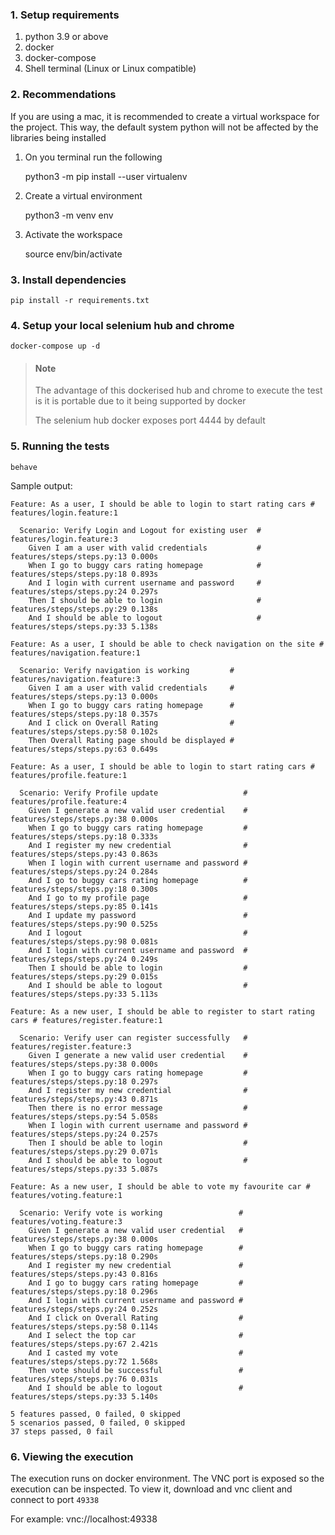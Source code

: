 ### 1. Setup requirements 
1. python 3.9 or above
2. docker
3. docker-compose
4. Shell terminal (Linux or Linux compatible)

### 2. Recommendations
If you are using a mac, it is recommended to create a virtual workspace for the project. This way, the default system python will not be affected by the libraries being installed
 1. On you terminal run the following

      
    python3 -m pip install --user virtualenv
2. Create a virtual environment

   
    python3 -m venv env


3. Activate the workspace
    

    source env/bin/activate


### 3. Install dependencies

    pip install -r requirements.txt

### 4. Setup your local selenium hub and chrome

    docker-compose up -d

> #### Note
> The advantage of this dockerised hub and chrome to execute the test is it is portable due to it being supported by docker
> 
> The selenium hub docker exposes port 4444 by default
### 5. Running the tests 

    behave


Sample output:
```buildoutcfg
Feature: As a user, I should be able to login to start rating cars # features/login.feature:1

  Scenario: Verify Login and Logout for existing user  # features/login.feature:3
    Given I am a user with valid credentials           # features/steps/steps.py:13 0.000s
    When I go to buggy cars rating homepage            # features/steps/steps.py:18 0.893s
    And I login with current username and password     # features/steps/steps.py:24 0.297s
    Then I should be able to login                     # features/steps/steps.py:29 0.138s
    And I should be able to logout                     # features/steps/steps.py:33 5.138s

Feature: As a user, I should be able to check navigation on the site # features/navigation.feature:1

  Scenario: Verify navigation is working         # features/navigation.feature:3
    Given I am a user with valid credentials     # features/steps/steps.py:13 0.000s
    When I go to buggy cars rating homepage      # features/steps/steps.py:18 0.357s
    And I click on Overall Rating                # features/steps/steps.py:58 0.102s
    Then Overall Rating page should be displayed # features/steps/steps.py:63 0.649s

Feature: As a user, I should be able to login to start rating cars # features/profile.feature:1

  Scenario: Verify Profile update                   # features/profile.feature:4
    Given I generate a new valid user credential    # features/steps/steps.py:38 0.000s
    When I go to buggy cars rating homepage         # features/steps/steps.py:18 0.333s
    And I register my new credential                # features/steps/steps.py:43 0.863s
    When I login with current username and password # features/steps/steps.py:24 0.284s
    And I go to buggy cars rating homepage          # features/steps/steps.py:18 0.300s
    And I go to my profile page                     # features/steps/steps.py:85 0.141s
    And I update my password                        # features/steps/steps.py:90 0.525s
    And I logout                                    # features/steps/steps.py:98 0.081s
    And I login with current username and password  # features/steps/steps.py:24 0.249s
    Then I should be able to login                  # features/steps/steps.py:29 0.015s
    And I should be able to logout                  # features/steps/steps.py:33 5.113s

Feature: As a new user, I should be able to register to start rating cars # features/register.feature:1

  Scenario: Verify user can register successfully   # features/register.feature:3
    Given I generate a new valid user credential    # features/steps/steps.py:38 0.000s
    When I go to buggy cars rating homepage         # features/steps/steps.py:18 0.297s
    And I register my new credential                # features/steps/steps.py:43 0.871s
    Then there is no error message                  # features/steps/steps.py:54 5.058s
    When I login with current username and password # features/steps/steps.py:24 0.257s
    Then I should be able to login                  # features/steps/steps.py:29 0.071s
    And I should be able to logout                  # features/steps/steps.py:33 5.087s

Feature: As a new user, I should be able to vote my favourite car # features/voting.feature:1

  Scenario: Verify vote is working                 # features/voting.feature:3
    Given I generate a new valid user credential   # features/steps/steps.py:38 0.000s
    When I go to buggy cars rating homepage        # features/steps/steps.py:18 0.290s
    And I register my new credential               # features/steps/steps.py:43 0.816s
    And I go to buggy cars rating homepage         # features/steps/steps.py:18 0.296s
    And I login with current username and password # features/steps/steps.py:24 0.252s
    And I click on Overall Rating                  # features/steps/steps.py:58 0.114s
    And I select the top car                       # features/steps/steps.py:67 2.421s
    And I casted my vote                           # features/steps/steps.py:72 1.568s
    Then vote should be successful                 # features/steps/steps.py:76 0.031s
    And I should be able to logout                 # features/steps/steps.py:33 5.140s

5 features passed, 0 failed, 0 skipped
5 scenarios passed, 0 failed, 0 skipped
37 steps passed, 0 fail
```
### 6. Viewing the execution
The execution runs on docker environment.
The VNC port is exposed so the execution can be inspected.
To view it, download and vnc client and connect to port `49338`

For example: vnc://localhost:49338